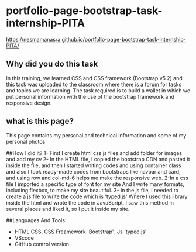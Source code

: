 # portfolio-page-bootstrap-task-internship-PITA

https://nesmamanasra.github.io/portfolio-page-bootstrap-task-internship-PITA/

## Why did you do this task
In this training, we learned CSS and CSS framework (Bootstrap v5.2) and this task was uploaded to the classroom where there is a forum for tasks and topics we are learning.
The task required is to build a wallet in which we put personal information with the use of the bootstrap framework and responsive design.

## what is this page?
This page contains my personal and technical information and some of my personal photos

##How I did it?
1- First I create html css js files and add folder for images and add my cv
2- In the HTML file, I copied the bootstrap CDN and pasted it inside the file, and then I started writing codes and using container class and also I took ready-made codes from bootstraps like navbar and card, and using row and col-md-6 helps me make the responsive web.
2-In a css file I imported a specific type of font for my site And I write many formats, including flexbox, to make my site beautiful.
3- In the js file, I needed to create a js file to write the code which is 'typed.js'
Where I used this library inside the html and wrote the code in JavaScript, I saw this method in several places and liked it, so I put it inside my site.

##Languages And Tools:
- HTML CSS, CSS Freamework 'Bootstrap", Js 'typed.js'
- VScode
- GitHub control version
